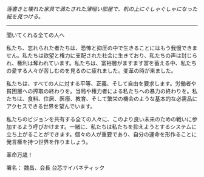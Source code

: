 _落書きと壊れた家具で満たされた薄暗い部屋で、机の上にぐしゃぐしゃになった紙を見つける。_

---

聞いてくれる全ての人へ

私たち、忘れられた者たちは、恐怖と抑圧の中で生きることにはもう我慢できません。私たちは欲望と権力に支配された社会に生きており、私たちの声は封じられ、権利は奪われています。私たちは、富裕層がますます富を蓄える中、私たちの愛する人々が苦しむのを見るのに疲れました。変革の時が来ました。

私たちは、すべての人に対する平等、正義、そして自由を要求します。労働者や貧困層への搾取の終わりを。当局や権力者による私たちへの暴力の終わりを。私たちは、食料、住居、医療、教育、そして繁栄の機会のような基本的な必需品にアクセスできる世界を望んでいます。

私たちのビジョンを共有する全ての人々に、このより良い未来のための戦いに参加するよう呼びかけます。一緒に、私たちは私たちを抑えようとするシステムに立ち上がることができます。個々の人が重要であり、自分の運命を形作ることに発言権を持つ世界を作りましょう。

革命万歳！

署名：
魏昌、会長
台芯サイバネティック
